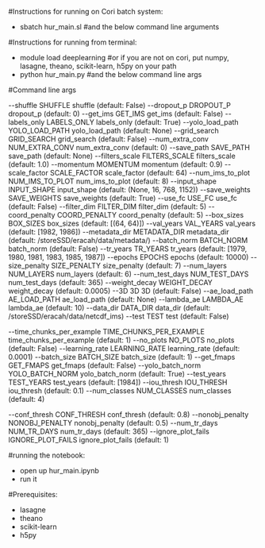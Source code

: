 #Instructions for running on Cori batch system:

* sbatch hur_main.sl #and the below command line arguments

#Instructions for running from terminal:

* module load deeplearning #or if you are not on cori, put numpy, lasagne, theano, scikit-learn, h5py on your path
* python hur_main.py  #and the below command line args


#Command line args

  --shuffle SHUFFLE     shuffle (default: False)
  --dropout_p DROPOUT_P
                        dropout_p (default: 0)
  --get_ims GET_IMS     get_ims (default: False)
  --labels_only LABELS_ONLY
                        labels_only (default: True)
  --yolo_load_path YOLO_LOAD_PATH
                        yolo_load_path (default: None)
  --grid_search GRID_SEARCH
                        grid_search (default: False)
  --num_extra_conv NUM_EXTRA_CONV
                        num_extra_conv (default: 0)
  --save_path SAVE_PATH
                        save_path (default: None)
  --filters_scale FILTERS_SCALE
                        filters_scale (default: 1.0)
  --momentum MOMENTUM   momentum (default: 0.9)
  --scale_factor SCALE_FACTOR
                        scale_factor (default: 64)
  --num_ims_to_plot NUM_IMS_TO_PLOT
                        num_ims_to_plot (default: 8)
  --input_shape INPUT_SHAPE
                        input_shape (default: (None, 16, 768, 1152))
  --save_weights SAVE_WEIGHTS
                        save_weights (default: True)
  --use_fc USE_FC       use_fc (default: False)
  --filter_dim FILTER_DIM
                        filter_dim (default: 5)
  --coord_penalty COORD_PENALTY
                        coord_penalty (default: 5)
  --box_sizes BOX_SIZES
                        box_sizes (default: [(64, 64)])
  --val_years VAL_YEARS
                        val_years (default: [1982, 1986])
  --metadata_dir METADATA_DIR
                        metadata_dir (default:
                        /storeSSD/eracah/data/metadata/)
  --batch_norm BATCH_NORM
                        batch_norm (default: False)
  --tr_years TR_YEARS   tr_years (default: [1979, 1980, 1981, 1983, 1985,
                        1987])
  --epochs EPOCHS       epochs (default: 10000)
  --size_penalty SIZE_PENALTY
                        size_penalty (default: 7)
  --num_layers NUM_LAYERS
                        num_layers (default: 6)
  --num_test_days NUM_TEST_DAYS
                        num_test_days (default: 365)
  --weight_decay WEIGHT_DECAY
                        weight_decay (default: 0.0005)
  --3D 3D               3D (default: False)
  --ae_load_path AE_LOAD_PATH
                        ae_load_path (default: None)
  --lambda_ae LAMBDA_AE
                        lambda_ae (default: 10)
  --data_dir DATA_DIR   data_dir (default: /storeSSD/eracah/data/netcdf_ims)
  --test TEST           test (default: False)

  --time_chunks_per_example TIME_CHUNKS_PER_EXAMPLE
                        time_chunks_per_example (default: 1)
  --no_plots NO_PLOTS   no_plots (default: False)
  --learning_rate LEARNING_RATE
                        learning_rate (default: 0.0001)
  --batch_size BATCH_SIZE
                        batch_size (default: 1)
  --get_fmaps GET_FMAPS
                        get_fmaps (default: False)
  --yolo_batch_norm YOLO_BATCH_NORM
                        yolo_batch_norm (default: True)
  --test_years TEST_YEARS
                        test_years (default: [1984])
  --iou_thresh IOU_THRESH
                        iou_thresh (default: 0.1)
  --num_classes NUM_CLASSES
                        num_classes (default: 4)

  --conf_thresh CONF_THRESH
                        conf_thresh (default: 0.8)
  --nonobj_penalty NONOBJ_PENALTY
                        nonobj_penalty (default: 0.5)
  --num_tr_days NUM_TR_DAYS
                        num_tr_days (default: 365)
  --ignore_plot_fails IGNORE_PLOT_FAILS
                        ignore_plot_fails (default: 1)

#running the notebook:
* open up hur_main.ipynb
* run it

#Prerequisites:
* lasagne
* theano
* scikit-learn
* h5py



